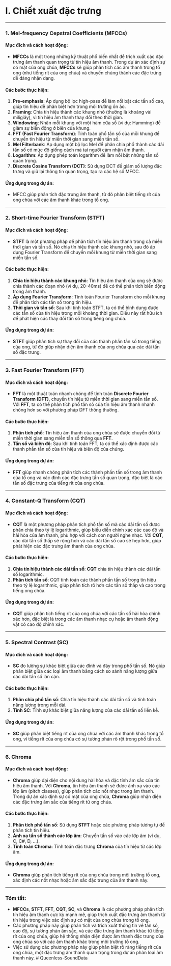 # I. Chiết xuất đặc trưng

---

### 1. **Mel-frequency Cepstral Coefficients (MFCCs)**

#### Mục đích và cách hoạt động:

- **MFCCs** là một trong những kỹ thuật phổ biến nhất để trích xuất các đặc trưng âm thanh quan trọng từ tín hiệu âm thanh. Trong dự án xác định sự có mặt của ong chúa, **MFCCs** sẽ giúp phân tích các âm thanh trong tổ ong (như tiếng rít của ong chúa) và chuyển chúng thành các đặc trưng dễ dàng nhận dạng.

#### Các bước thực hiện:

1. **Pre-emphasis**: Áp dụng bộ lọc high-pass để làm nổi bật các tần số cao, giúp tín hiệu dễ phân biệt hơn trong môi trường ồn ào.
2. **Framing**: Chia tín hiệu thành các khung nhỏ (thường là khoảng vài miligiây), vì tín hiệu âm thanh thay đổi theo thời gian.
3. **Windowing**: Nhân mỗi khung với một hàm cửa sổ (ví dụ: Hamming) để giảm sự biến động ở biên của khung.
4. **FFT (Fast Fourier Transform)**: Tính toán phổ tần số của mỗi khung để chuyển tín hiệu từ miền thời gian sang miền tần số.
5. **Mel Filterbank**: Áp dụng một bộ lọc Mel để phân chia phổ thành các dải tần số có mức độ giống cách mà tai người cảm nhận âm thanh.
6. **Logarithm**: Áp dụng phép toán logarithm để làm nổi bật những tần số quan trọng.
7. **Discrete Cosine Transform (DCT)**: Sử dụng DCT để giảm số lượng đặc trưng và giữ lại thông tin quan trọng, tạo ra các hệ số MFCC.

#### Ứng dụng trong dự án:

- MFCC giúp phân tích đặc trưng âm thanh, từ đó phân biệt tiếng rít của ong chúa với các âm thanh khác trong tổ ong.

---

### 2. **Short-time Fourier Transform (STFT)**

#### Mục đích và cách hoạt động:

- **STFT** là một phương pháp để phân tích tín hiệu âm thanh trong cả miền thời gian và tần số. Nó chia tín hiệu thành các khung nhỏ, sau đó áp dụng Fourier Transform để chuyển mỗi khung từ miền thời gian sang miền tần số.

#### Các bước thực hiện:

1. **Chia tín hiệu thành các khung nhỏ**: Tín hiệu âm thanh của ong sẽ được chia thành các đoạn nhỏ (ví dụ, 20-40ms) để có thể phân tích biến động trong âm thanh.
2. **Áp dụng Fourier Transform**: Tính toán Fourier Transform cho mỗi khung để phân tích các tần số trong tín hiệu.
3. **Thời gian và tần số**: Sau khi tính toán STFT, ta có thể hình dung được các tần số của tín hiệu trong mỗi khoảng thời gian. Điều này rất hữu ích để phát hiện các thay đổi tần số trong tiếng ong chúa.

#### Ứng dụng trong dự án:

- **STFT** giúp phân tích sự thay đổi của các thành phần tần số trong tiếng của ong, từ đó giúp nhận diện âm thanh của ong chúa qua các dải tần số đặc trưng.

---

### 3. **Fast Fourier Transform (FFT)**

#### Mục đích và cách hoạt động:

- **FFT** là một thuật toán nhanh chóng để tính toán **Discrete Fourier Transform (DFT)**, chuyển tín hiệu từ miền thời gian sang miền tần số. Với **FFT**, ta có thể phân tích phổ tần số của tín hiệu âm thanh nhanh chóng hơn so với phương pháp DFT thông thường.

#### Các bước thực hiện:

1. **Phân tích phổ**: Tín hiệu âm thanh của ong chúa sẽ được chuyển đổi từ miền thời gian sang miền tần số thông qua **FFT**.
2. **Tần số và biên độ**: Sau khi tính toán FFT, ta có thể xác định được các thành phần tần số của tín hiệu và biên độ của chúng.

#### Ứng dụng trong dự án:

- **FFT** giúp nhanh chóng phân tích các thành phần tần số trong âm thanh của tổ ong và xác định các đặc trưng tần số quan trọng, đặc biệt là các tần số đặc trưng của tiếng rít của ong chúa.

---

### 4. **Constant-Q Transform (CQT)**

#### Mục đích và cách hoạt động:

- **CQT** là một phương pháp phân tích phổ tần số mà các dải tần số được phân chia theo tỷ lệ logarithmic, giúp biểu diễn chính xác các cao độ và hài hòa của âm thanh, phù hợp với cách con người nghe nhạc. Với **CQT**, các dải tần số thấp sẽ rộng hơn và các dải tần số cao sẽ hẹp hơn, giúp phát hiện các đặc trưng âm thanh của ong chúa.

#### Các bước thực hiện:

1. **Chia tín hiệu thành các dải tần số**: **CQT** chia tín hiệu thành các dải tần số logarithmic.
2. **Phân tích tần số**: CQT tính toán các thành phần tần số trong tín hiệu theo tỷ lệ logarithmic, giúp phân tích rõ hơn các tần số thấp và cao trong tiếng ong chúa.

#### Ứng dụng trong dự án:

- **CQT** giúp phân tích tiếng rít của ong chúa với các tần số hài hòa chính xác hơn, đặc biệt là trong các âm thanh nhạc cụ hoặc âm thanh động vật có cao độ chính xác.

---

### 5. **Spectral Contrast (SC)**

#### Mục đích và cách hoạt động:

- **SC** đo lường sự khác biệt giữa các đỉnh và đáy trong phổ tần số. Nó giúp phân biệt giữa các loại âm thanh bằng cách so sánh năng lượng giữa các dải tần số lân cận.

#### Các bước thực hiện:

1. **Phân chia phổ tần số**: Chia tín hiệu thành các dải tần số và tính toán năng lượng trong mỗi dải.
2. **Tính SC**: Tính sự khác biệt giữa năng lượng của các dải tần số liền kề.

#### Ứng dụng trong dự án:

- **SC** giúp phân biệt tiếng rít của ong chúa với các âm thanh khác trong tổ ong, vì tiếng rít của ong chúa có sự tương phản rõ rệt trong phổ tần số.

---

### 6. **Chroma**

#### Mục đích và cách hoạt động:

- **Chroma** giúp đại diện cho nội dung hài hòa và đặc tính âm sắc của tín hiệu âm thanh. Với **Chroma**, tín hiệu âm thanh sẽ được ánh xạ vào các lớp âm (pitch classes), giúp phân tích các nốt nhạc trong âm thanh. Trong dự án xác định sự có mặt của ong chúa, **Chroma** giúp nhận diện các đặc trưng âm sắc của tiếng rít từ ong chúa.

#### Các bước thực hiện:

1. **Phân tích phổ tần số**: Sử dụng **STFT** hoặc các phương pháp tương tự để phân tích tín hiệu.
2. **Ánh xạ tần số thành các lớp âm**: Chuyển tần số vào các lớp âm (ví dụ, C, C#, D, ...).
3. **Tính toán Chroma**: Tính toán đặc trưng **Chroma** của tín hiệu từ các lớp âm.

#### Ứng dụng trong dự án:

- **Chroma** giúp phân tích tiếng rít của ong chúa trong môi trường tổ ong, xác định các nốt nhạc hoặc âm sắc đặc trưng của âm thanh này.

---

### Tóm tắt:

- **MFCCs**, **STFT**, **FFT**, **CQT**, **SC**, và **Chroma** là các phương pháp phân tích tín hiệu âm thanh cực kỳ mạnh mẽ, giúp trích xuất đặc trưng âm thanh từ tín hiệu trong việc xác định sự có mặt của ong chúa trong tổ ong.
- Các phương pháp này giúp phân tích và trích xuất thông tin về tần số, cao độ, sự tương phản âm sắc, và các đặc trưng âm thanh khác từ tiếng rít của ong chúa, giúp hệ thống nhận diện được âm thanh đặc trưng của ong chúa so với các âm thanh khác trong môi trường tổ ong.
- Việc sử dụng các phương pháp này giúp phân biệt rõ ràng tiếng rít của ong chúa, một đặc trưng âm thanh quan trọng trong dự án phân loại âm thanh này.
#   Q u e e n l e s s - S o u n d D a t a  
 